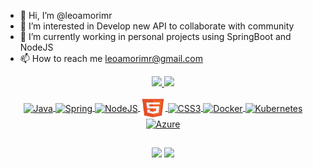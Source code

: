 - 👋 Hi, I’m @leoamorimr
- 👀 I’m interested in Develop new API to collaborate with community
- 🌱 I’m currently working in personal projects using SpringBoot and NodeJS
- 📫 How to reach me leoamorimr@gmail.com

<div align="center">
  <a href="https://github.com/leoamorimr">
  <img height="150em" src="https://github-readme-stats.vercel.app/api?username=leoamorimr&show_icons=true&theme=dark&include_all_commits=true&count_private=true"/>
  <img height="150em" src="https://github-readme-stats.vercel.app/api/top-langs/?username=leoamorimr&layout=compact&langs_count=7&theme=dark"/>
</div>
  
<div style="display: inline_block" align="center"><br>
  <img align="center" alt="Java"  height="30" width="40" src="https://cdn.jsdelivr.net/gh/devicons/devicon/icons/java/java-original.svg"/>
  <img align="center"  alt="Spring" height="30" width="40" src="https://cdn.jsdelivr.net/gh/devicons/devicon/icons/spring/spring-original.svg"/>
  <img align="center"  alt="NodeJS" height="30" width="40" src="https://cdn.jsdelivr.net/gh/devicons/devicon/icons/nodejs/nodejs-original.svg"/>   
  <img align="center" alt="HTML5" height="30" width="40" src="https://raw.githubusercontent.com/devicons/devicon/master/icons/html5/html5-original.svg"/>
  <img align="center"  alt="CSS3" height="30" width="40" src="https://cdn.jsdelivr.net/gh/devicons/devicon/icons/css3/css3-original.svg"/>
  <img align="center"  alt="Docker" height="30" width="40" src="https://cdn.jsdelivr.net/gh/devicons/devicon/icons/docker/docker-original.svg"/>     
  <img align="center"  alt="Kubernetes" height="30" width="40" src="https://cdn.jsdelivr.net/gh/devicons/devicon/icons/kubernetes/kubernetes-plain.svg"/>  
  <img align="center"  alt="Azure" height="30" width="40" src="https://cdn.jsdelivr.net/gh/devicons/devicon/icons/azure/azure-original.svg" />
</div>  
  
##
  
<div align="center"> 
   <a href="https://www.linkedin.com/in/leoamorimr" target="_blank"><img src="https://img.shields.io/badge/-LinkedIn-%230077B5?style=for-the-badge&logo=linkedin&logoColor=white" target="_blank"></a> 
  <a href = "mailto:leoamorimr@gmail.com"><img src="https://img.shields.io/badge/-Gmail-%23333?style=for-the-badge&logo=gmail&logoColor=white" target="_blank"></a>
</div>  
